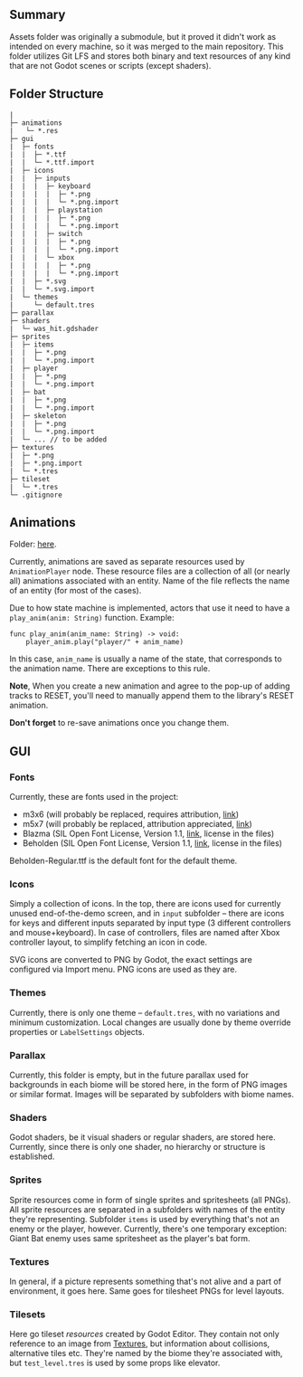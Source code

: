 ## Summary

Assets folder was originally a submodule, but it proved it didn't work as intended on every machine, so it was merged to the main repository. This folder utilizes Git LFS and stores both binary and text resources of any kind that are not Godot scenes or scripts (except shaders).
## Folder Structure

```
|
├─ animations
|   └─ *.res
├─ gui
|  ├─ fonts
|  |  ├─ *.ttf
|  |  └─ *.ttf.import
|  ├─ icons
|  |  ├─ inputs
|  |  |  ├─ keyboard
|  |  |  |  ├─ *.png
|  |  |  |  └─ *.png.import
|  |  |  ├─ playstation
|  |  |  |  ├─ *.png
|  |  |  |  └─ *.png.import
|  |  |  ├─ switch
|  |  |  |  ├─ *.png
|  |  |  |  └─ *.png.import
|  |  |  └─ xbox
|  |  |  |  ├─ *.png
|  |  |  |  └─ *.png.import
|  |  ├─ *.svg
|  |  └─ *.svg.import
|  └─ themes
|     └─ default.tres
├─ parallax
├─ shaders
|  └─ was_hit.gdshader
├─ sprites
|  ├─ items
|  |  ├─ *.png
|  |  └─ *.png.import
|  ├─ player
|  |  ├─ *.png
|  |  └─ *.png.import
|  ├─ bat
|  |  ├─ *.png
|  |  └─ *.png.import
|  ├─ skeleton
|  |  ├─ *.png
|  |  └─ *.png.import
|  └─ ... // to be added
├─ textures
|  ├─ *.png
|  ├─ *.png.import
|  └─ *.tres
├─ tileset
|  └─ *.tres
└─ .gitignore
```

## Animations

Folder: [here](../assets/animations/).

Currently, animations are saved as separate resources used by `AnimationPlayer` node. These resource files are a collection of all (or nearly all) animations associated with an entity. Name of the file reflects the name of an entity (for most of the cases).

Due to how state machine is implemented, actors that use it need to have a `play_anim(anim: String)` function. Example:

```gdscript
func play_anim(anim_name: String) -> void:
    player_anim.play("player/" + anim_name)
```

In this case, `anim_name` is usually a name of the state, that corresponds to the animation name. There are exceptions to this rule.

**Note**, When you create a new animation and agree to the pop-up of adding tracks to RESET, you'll need to manually append them to the library's RESET animation.

**Don't forget** to re-save animations once you change them.

## GUI

### Fonts

Currently, these are fonts used in the project:

* m3x6 (will probably be replaced, requires attribution, [link](https://managore.itch.io/m3x6))
* m5x7 (will probably be replaced, attribution appreciated, [link](https://managore.itch.io/m5x7))
* Blazma (SIL Open Font License, Version 1.1, [link](https://ggbot.itch.io/blazma-font), license in the files)
* Beholden (SIL Open Font License, Version 1.1, [link](https://amorphous.itch.io/beholden), license in the files)

Beholden-Regular.ttf is the default font for the default theme.

### Icons

Simply a collection of icons. In the top, there are icons used for currently unused end-of-the-demo screen, and in `input` subfolder – there are icons for keys and different inputs separated by input type (3 different controllers and mouse+keyboard). In case of controllers, files are named after Xbox controller layout, to simplify fetching an icon in code.

SVG icons are converted to PNG by Godot, the exact settings are configured via Import menu. PNG icons are used as they are.
### Themes

Currently, there is only one theme – `default.tres`, with no variations and minimum customization. Local changes are usually done by theme override properties or `LabelSettings` objects.

### Parallax

Currently, this folder is empty, but in the future parallax used for backgrounds in each biome will be stored here, in the form of PNG images or similar format. Images will be separated by subfolders with biome names.

### Shaders

Godot shaders, be it visual shaders or regular shaders, are stored here. Currently, since there is only one shader, no hierarchy or structure is established.

### Sprites

Sprite resources come in form of single sprites and spritesheets (all PNGs). All sprite resources are separated in a subfolders with names of the entity they're representing. Subfolder `items` is used by everything that's not an enemy or the player, however. Currently, there's one temporary exception: Giant Bat enemy uses same spritesheet as the player's bat form.

### Textures

In general, if a picture represents something that's not alive and a part of environment, it goes here. Same goes for tilesheet PNGs for level layouts. 

### Tilesets

Here go tileset *resources* created by Godot Editor. They contain not only reference to an image from [Textures](#Textures), but information about collisions, alternative tiles etc. They're named by the biome they're associated with, but `test_level.tres` is used by some props like elevator.